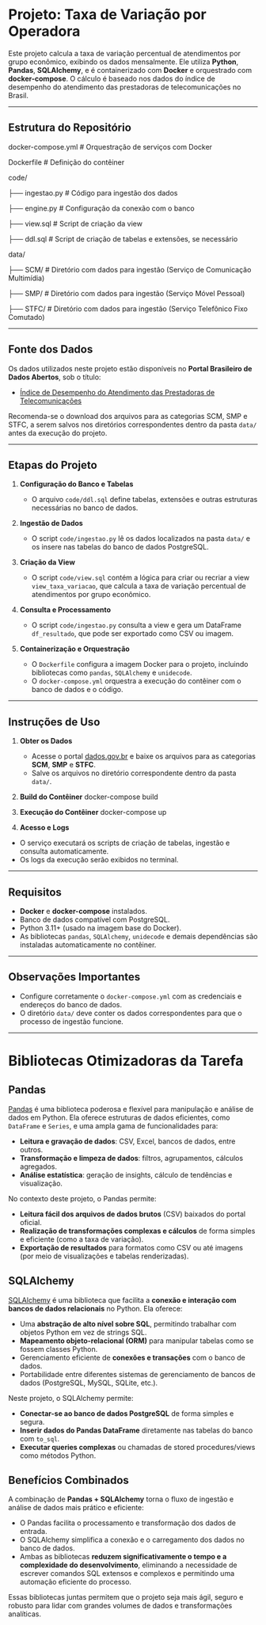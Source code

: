 # Projeto: Taxa de Variação por Operadora

Este projeto calcula a taxa de variação percentual de atendimentos por grupo econômico, exibindo os dados mensalmente. Ele utiliza **Python**, **Pandas**, **SQLAlchemy**, e é containerizado com **Docker** e orquestrado com **docker-compose**. O cálculo é baseado nos dados do índice de desempenho do atendimento das prestadoras de telecomunicações no Brasil.

---

## Estrutura do Repositório

docker-compose.yml # Orquestração de serviços com Docker

Dockerfile # Definição do contêiner

code/

├── ingestao.py # Código para ingestão dos dados

├── engine.py # Configuração da conexão com o banco

├── view.sql # Script de criação da view

├── ddl.sql # Script de criação de tabelas e extensões, se necessário

data/

├── SCM/ # Diretório com dados para ingestão (Serviço de Comunicação Multimídia)

├── SMP/ # Diretório com dados para ingestão (Serviço Móvel Pessoal)

├── STFC/ # Diretório com dados para ingestão (Serviço Telefônico Fixo Comutado)


---

## Fonte dos Dados

Os dados utilizados neste projeto estão disponíveis no **Portal Brasileiro de Dados Abertos**, sob o título:

- [Índice de Desempenho do Atendimento das Prestadoras de Telecomunicações](https://dados.gov.br/dados/conjuntos-dados/indice-desempenho-atendimento)

Recomenda-se o download dos arquivos para as categorias SCM, SMP e STFC, a serem salvos nos diretórios correspondentes dentro da pasta `data/` antes da execução do projeto.

---

## Etapas do Projeto

1. **Configuração do Banco e Tabelas**
   - O arquivo `code/ddl.sql` define tabelas, extensões e outras estruturas necessárias no banco de dados.

2. **Ingestão de Dados**
   - O script `code/ingestao.py` lê os dados localizados na pasta `data/` e os insere nas tabelas do banco de dados PostgreSQL.

3. **Criação da View**
   - O script `code/view.sql` contém a lógica para criar ou recriar a view `view_taxa_variacao`, que calcula a taxa de variação percentual de atendimentos por grupo econômico.

4. **Consulta e Processamento**
   - O script `code/ingestao.py` consulta a view e gera um DataFrame `df_resultado`, que pode ser exportado como CSV ou imagem.

5. **Containerização e Orquestração**
   - O `Dockerfile` configura a imagem Docker para o projeto, incluindo bibliotecas como `pandas`, `SQLAlchemy` e `unidecode`.
   - O `docker-compose.yml` orquestra a execução do contêiner com o banco de dados e o código.

---

## Instruções de Uso

1. **Obter os Dados**
   - Acesse o portal [dados.gov.br](https://dados.gov.br/dados/conjuntos-dados/indice-desempenho-atendimento) e baixe os arquivos para as categorias **SCM**, **SMP** e **STFC**.
   - Salve os arquivos no diretório correspondente dentro da pasta `data/`.

2. **Build do Contêiner**
docker-compose build

3. **Execução do Contêiner**
docker-compose up

4. **Acesso e Logs**
- O serviço executará os scripts de criação de tabelas, ingestão e consulta automaticamente.
- Os logs da execução serão exibidos no terminal.

---

## Requisitos

- **Docker** e **docker-compose** instalados.
- Banco de dados compatível com PostgreSQL.
- Python 3.11+ (usado na imagem base do Docker).
- As bibliotecas `pandas`, `SQLAlchemy`, `unidecode` e demais dependências são instaladas automaticamente no contêiner.

---

## Observações Importantes

- Configure corretamente o `docker-compose.yml` com as credenciais e endereços do banco de dados.
- O diretório `data/` deve conter os dados correspondentes para que o processo de ingestão funcione.

---

# Bibliotecas Otimizadoras da Tarefa 

## Pandas

[Pandas](https://pandas.pydata.org/) é uma biblioteca poderosa e flexível para manipulação e análise de dados em Python. Ela oferece estruturas de dados eficientes, como `DataFrame` e `Series`, e uma ampla gama de funcionalidades para:

- **Leitura e gravação de dados**: CSV, Excel, bancos de dados, entre outros.
- **Transformação e limpeza de dados**: filtros, agrupamentos, cálculos agregados.
- **Análise estatística**: geração de insights, cálculo de tendências e visualização.

No contexto deste projeto, o Pandas permite:

- **Leitura fácil dos arquivos de dados brutos** (CSV) baixados do portal oficial.
- **Realização de transformações complexas e cálculos** de forma simples e eficiente (como a taxa de variação).
- **Exportação de resultados** para formatos como CSV ou até imagens (por meio de visualizações e tabelas renderizadas).

## SQLAlchemy

[SQLAlchemy](https://www.sqlalchemy.org/) é uma biblioteca que facilita a **conexão e interação com bancos de dados relacionais** no Python. Ela oferece:

- Uma **abstração de alto nível sobre SQL**, permitindo trabalhar com objetos Python em vez de strings SQL.
- **Mapeamento objeto-relacional (ORM)** para manipular tabelas como se fossem classes Python.
- Gerenciamento eficiente de **conexões e transações** com o banco de dados.
- Portabilidade entre diferentes sistemas de gerenciamento de bancos de dados (PostgreSQL, MySQL, SQLite, etc.).

Neste projeto, o SQLAlchemy permite:

- **Conectar-se ao banco de dados PostgreSQL** de forma simples e segura.
- **Inserir dados do Pandas DataFrame** diretamente nas tabelas do banco com `to_sql`.
- **Executar queries complexas** ou chamadas de stored procedures/views como métodos Python.

## Benefícios Combinados

A combinação de **Pandas + SQLAlchemy** torna o fluxo de ingestão e análise de dados mais prático e eficiente:

- O Pandas facilita o processamento e transformação dos dados de entrada.
- O SQLAlchemy simplifica a conexão e o carregamento dos dados no banco de dados.
- Ambas as bibliotecas **reduzem significativamente o tempo e a complexidade do desenvolvimento**, eliminando a necessidade de escrever comandos SQL extensos e complexos e permitindo uma automação eficiente do processo.

Essas bibliotecas juntas permitem que o projeto seja mais ágil, seguro e robusto para lidar com grandes volumes de dados e transformações analíticas.
